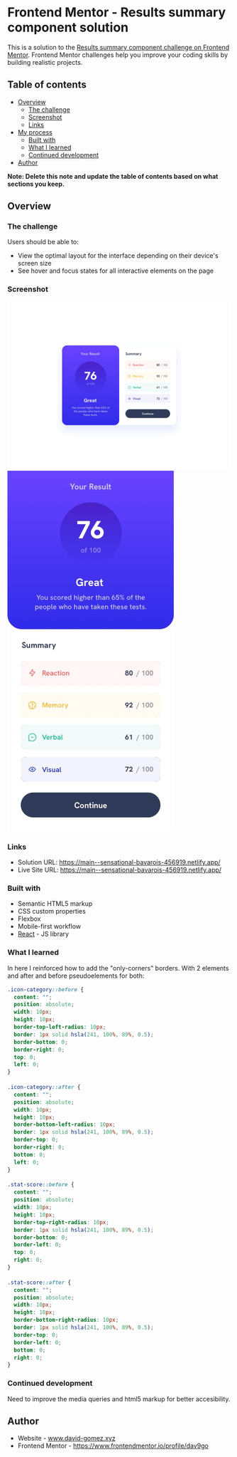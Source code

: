 # Frontend Mentor - Results summary component solution

This is a solution to the [Results summary component challenge on Frontend Mentor](https://www.frontendmentor.io/challenges/results-summary-component-CE_K6s0maV). Frontend Mentor challenges help you improve your coding skills by building realistic projects.

## Table of contents

- [Overview](#overview)
  - [The challenge](#the-challenge)
  - [Screenshot](#screenshot)
  - [Links](#links)
- [My process](#my-process)
  - [Built with](#built-with)
  - [What I learned](#what-i-learned)
  - [Continued development](#continued-development)
- [Author](#author)

**Note: Delete this note and update the table of contents based on what sections you keep.**

## Overview

### The challenge

Users should be able to:

- View the optimal layout for the interface depending on their device's screen size
- See hover and focus states for all interactive elements on the page

### Screenshot

![desktop](./src/design/desktop-design.jpg)
![mobile](./src/design/mobile-design.jpg)

### Links

- Solution URL: https://main--sensational-bavarois-456919.netlify.app/
- Live Site URL: https://main--sensational-bavarois-456919.netlify.app/

### Built with

- Semantic HTML5 markup
- CSS custom properties
- Flexbox
- Mobile-first workflow
- [React](https://reactjs.org/) - JS library

### What I learned

In here I reinforced how to add the "only-corners" borders. With 2 elements and after and before pseudoelements for both:

```css
.icon-category::before {
  content: "";
  position: absolute;
  width: 10px;
  height: 10px;
  border-top-left-radius: 10px;
  border: 1px solid hsla(241, 100%, 89%, 0.5);
  border-bottom: 0;
  border-right: 0;
  top: 0;
  left: 0;
}

.icon-category::after {
  content: "";
  position: absolute;
  width: 10px;
  height: 10px;
  border-bottom-left-radius: 10px;
  border: 1px solid hsla(241, 100%, 89%, 0.5);
  border-top: 0;
  border-right: 0;
  bottom: 0;
  left: 0;
}

.stat-score::before {
  content: "";
  position: absolute;
  width: 10px;
  height: 10px;
  border-top-right-radius: 10px;
  border: 1px solid hsla(241, 100%, 89%, 0.5);
  border-bottom: 0;
  border-left: 0;
  top: 0;
  right: 0;
}

.stat-score::after {
  content: "";
  position: absolute;
  width: 10px;
  height: 10px;
  border-bottom-right-radius: 10px;
  border: 1px solid hsla(241, 100%, 89%, 0.5);
  border-top: 0;
  border-left: 0;
  bottom: 0;
  right: 0;
}
```

### Continued development

Need to improve the media queries and html5 markup for better accesibility.

## Author

- Website - www.david-gomez.xyz
- Frontend Mentor - https://www.frontendmentor.io/profile/dav9go
